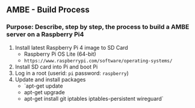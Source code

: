 ## AMBE - Build Process
### Purpose: Describe, step by step, the process to build a AMBE server on a Raspberry Pi4

1. Install latest Raspberry Pi 4 image to SD Card
    * Raspberry Pi OS Lite (64-bit)
    * `https://www.raspberrypi.com/software/operating-systems/`
2. Install SD card into Pi and boot Pi
3. Log in a root (userid: `pi` password: `raspberry`)
4. Update and install packages
    * `apt-get update
    * apt-get upgrade
    * apt-get install git iptables iptables-persistent wireguard`
